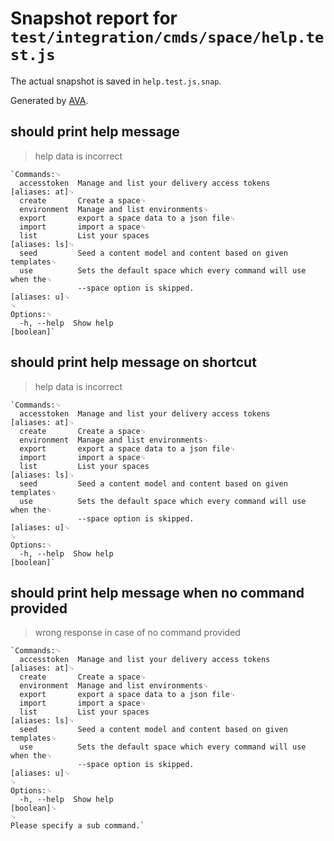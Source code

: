 # Snapshot report for `test/integration/cmds/space/help.test.js`

The actual snapshot is saved in `help.test.js.snap`.

Generated by [AVA](https://ava.li).

## should print help message

> help data is incorrect

    `Commands:␊
      accesstoken  Manage and list your delivery access tokens         [aliases: at]␊
      create       Create a space␊
      environment  Manage and list environments␊
      export       export a space data to a json file␊
      import       import a space␊
      list         List your spaces                                    [aliases: ls]␊
      seed         Seed a content model and content based on given templates␊
      use          Sets the default space which every command will use when the␊
                   --space option is skipped.                           [aliases: u]␊
    ␊
    Options:␊
      -h, --help  Show help                                                [boolean]`

## should print help message on shortcut

> help data is incorrect

    `Commands:␊
      accesstoken  Manage and list your delivery access tokens         [aliases: at]␊
      create       Create a space␊
      environment  Manage and list environments␊
      export       export a space data to a json file␊
      import       import a space␊
      list         List your spaces                                    [aliases: ls]␊
      seed         Seed a content model and content based on given templates␊
      use          Sets the default space which every command will use when the␊
                   --space option is skipped.                           [aliases: u]␊
    ␊
    Options:␊
      -h, --help  Show help                                                [boolean]`

## should print help message when no command provided

> wrong response in case of no command provided

    `Commands:␊
      accesstoken  Manage and list your delivery access tokens         [aliases: at]␊
      create       Create a space␊
      environment  Manage and list environments␊
      export       export a space data to a json file␊
      import       import a space␊
      list         List your spaces                                    [aliases: ls]␊
      seed         Seed a content model and content based on given templates␊
      use          Sets the default space which every command will use when the␊
                   --space option is skipped.                           [aliases: u]␊
    ␊
    Options:␊
      -h, --help  Show help                                                [boolean]␊
    ␊
    Please specify a sub command.`
